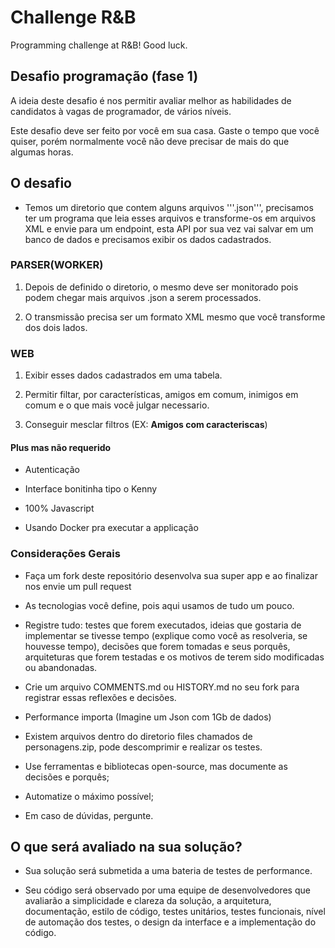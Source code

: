 # Challenge R&B

Programming challenge at R&amp;B! Good luck.

## Desafio programação (fase 1)

A ideia deste desafio é nos permitir avaliar melhor as habilidades de candidatos à vagas de programador, de vários níveis.

Este desafio deve ser feito por você em sua casa. Gaste o tempo que você quiser, porém normalmente você não deve precisar de mais do que algumas horas.

## O desafio 

*  Temos um diretorio que contem alguns arquivos '''.json''', precisamos ter um programa que leia esses
    arquivos e transforme-os em arquivos XML e envie para um endpoint, esta API por sua vez vai salvar
    em um banco de dados e precisamos exibir os dados cadastrados.
    
### PARSER(WORKER)
    
1. Depois de definido o diretorio, o mesmo deve ser monitorado pois podem chegar mais arquivos
      .json a serem processados.
    
2. O transmissão precisa ser um formato XML mesmo que você transforme dos dois lados.

### WEB

1. Exibir esses dados cadastrados em uma tabela.
    
2. Permitir filtar, por características, amigos em comum, inimigos em comum e o que mais você
      julgar necessario.
    
3. Conseguir mesclar filtros (EX: __Amigos com caracteriscas__) 

#### Plus mas não requerido
    
* Autenticação

* Interface bonitinha tipo o Kenny
    
* 100% Javascript
    
* Usando Docker pra executar a applicação

### Considerações Gerais

* Faça um fork deste repositório desenvolva sua super app e ao finalizar nos envie um pull
      request
     
* As tecnologias você define, pois aqui usamos de tudo um pouco.

* Registre tudo: testes que forem executados, ideias que gostaria de implementar se tivesse
      tempo (explique como você as resolveria, se houvesse tempo), decisões que forem tomadas e
      seus porquês, arquiteturas que forem testadas e os motivos de terem sido modificadas ou
      abandonadas. 
    
* Crie um arquivo COMMENTS.md ou HISTORY.md no seu fork para registrar essas
      reflexões e decisões.
    
* Performance importa (Imagine um Json com 1Gb de dados) 
    
* Existem arquivos dentro do diretorio files chamados de personagens.zip, pode descomprimir e
      realizar os testes.
    
* Use ferramentas e bibliotecas open-source, mas documente as decisões e porquês;
    
* Automatize o máximo possível;
    
* Em caso de dúvidas, pergunte.

## O que será avaliado na sua solução?
    
* Sua solução será submetida a uma bateria de testes de performance.

* Seu código será observado por uma equipe de desenvolvedores que avaliarão a simplicidade e clareza
    da solução, a arquitetura, documentação, estilo de código, testes unitários, testes funcionais,
    nível de automação dos testes, o design da interface e a implementação do código.

